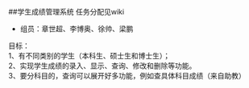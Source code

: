 ##学生成绩管理系统
任务分配见wiki  

* 组员：章世超、李博奥、徐帅、梁鹏  

目标：  
1、有不同类别的学生（本科生、硕士生和博士生）；  
2、实现学生成绩的录入、显示、查询、修改和删除等功能。  
3、要分科目的，查询可以展开好多功能，例如查具体科目成绩（来自助教）
